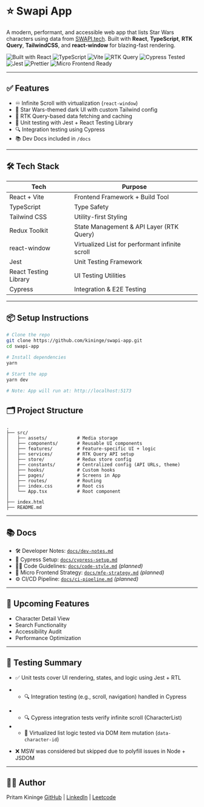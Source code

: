 # ⭐ Swapi App

A modern, performant, and accessible web app that lists Star Wars characters using data from [SWAPI.tech](https://swapi.tech/).
Built with **React**, **TypeScript**, **RTK Query**, **TailwindCSS**, and **react-window** for blazing-fast rendering.

![Built with React](https://img.shields.io/badge/built%20with-React-blue?logo=react)
![TypeScript](https://img.shields.io/badge/language-TypeScript-007ACC?logo=typescript)
![Vite](https://img.shields.io/badge/bundler-vite-646CFF?logo=vite&logoColor=white)
![RTK Query](https://img.shields.io/badge/state-RTK%20Query-764ABC?logo=redux)
![Cypress Tested](https://img.shields.io/badge/tested%20with-cypress-6fcf97?logo=cypress)
![Jest](https://img.shields.io/badge/unit%20tested-jest-%23C21325?logo=jest)
![Prettier](https://img.shields.io/badge/styled%20with-prettier-ff69b4?logo=prettier)
![Micro Frontend Ready](https://img.shields.io/badge/microfrontend-ready-green)

---

## ✅ Features

* ♾️ Infinite Scroll with virtualization (`react-window`)
* 🎨 Star Wars-themed dark UI with custom Tailwind config
* 🔌 RTK Query-based data fetching and caching
* 🧪 Unit testing with Jest + React Testing Library
* 🔍 Integration testing using Cypress
* 📚 Dev Docs included in `/docs`

---

## 🛠️ Tech Stack

| Tech                  | Purpose                                         |
| --------------------- | ----------------------------------------------- |
| React + Vite          | Frontend Framework + Build Tool                 |
| TypeScript            | Type Safety                                     |
| Tailwind CSS          | Utility-first Styling                           |
| Redux Toolkit         | State Management & API Layer (RTK Query)        |
| react-window          | Virtualized List for performant infinite scroll |
| Jest                  | Unit Testing Framework                          |
| React Testing Library | UI Testing Utilities                            |
| Cypress               | Integration & E2E Testing                       |

---

## 📦 Setup Instructions

```bash
# Clone the repo
git clone https://github.com/kininge/swapi-app.git
cd swapi-app

# Install dependencies
yarn

# Start the app
yarn dev

# Note: App will run at: http://localhost:5173
```

## 🗂️ Project Structure

```
.
├── src/
│   ├── assets/       	  # Media storage
│   ├── components/       # Reusable UI components
│   ├── features/         # Feature-specific UI + logic
│   ├── services/         # RTK Query API setup
│   ├── store/            # Redux store config
│   ├── constants/        # Centralized config (API URLs, theme)
│   ├── hooks/        	  # Custom hooks
│   ├── pages/        	  # Screens in App
│   ├── routes/        	  # Routing
│   ├── index.css         # Root css
│   └── App.tsx           # Root component
│
├── index.html
├── README.md
```
---


## 📚 Docs

- 🛠️ Developer Notes: [`docs/dev-notes.md`](./docs/dev-notes.md)
- 🧪 Cypress Setup: [`docs/cypress-setup.md`](./docs/cypress-setup.md)
- 🧑‍💻 Code Guidelines: [`docs/code-style.md`](./docs/code-style.md) _(planned)_
- 🧩 Micro Frontend Strategy: [`docs/mfe-strategy.md`](./docs/mfe-strategy.md) _(planned)_
- ⚙️ CI/CD Pipeline: [`docs/ci-pipeline.md`](./docs/ci-pipeline.md) _(planned)_

---

## 🧠 Upcoming Features

* Character Detail View
* Search Functionality
* Accessibility Audit
* Performance Optimization

---

## 🧪 Testing Summary

* ✅ Unit tests cover UI rendering, states, and logic using Jest + RTL
- * 🔍 Integration testing (e.g., scroll, navigation) handled in Cypress
+ * 🔍 Cypress integration tests verify infinite scroll (CharacterList)
+ * 🧱 Virtualized list logic tested via DOM item mutation (`data-character-id`)
* ❌ MSW was considered but skipped due to polyfill issues in Node + JSDOM

---

## 👨‍💻 Author

Pritam Kininge
[GitHub](https://github.com/kininge) |
[LinkedIn](https://linkedin.com/in/pritam-kininge) |
[Leetcode](https://leetcode.com/u/kininge007/)
